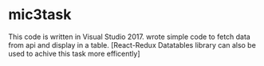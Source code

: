 # mic3task
This code is written in Visual Studio 2017. 
wrote simple code to fetch data from api and display in a table.
[React-Redux Datatables library can also be used to achive this task more efficently]
